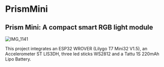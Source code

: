 # PrismMini
## Prism Mini: A compact smart RGB light module

![IMG_1141](https://github.com/cassio-hsp/PrismMini/assets/38111232/7a4281e0-2bde-4bc0-8f71-62249ffe9de4)

This project integrates an ESP32 WROVER (Lilygo T7 Mini32 V1.5), an Accelerometer ST LIS3DH, three led sticks WS2812 and a Tattu 1S 220mAh Lipo Battery. 






